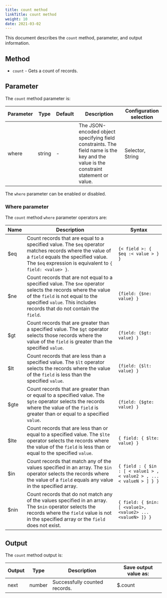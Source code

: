 ```yaml
---
title: count method
linkTitle: count method
weight: 10
date: 2021-03-02
---
```


This document describes the `count` method, parameter, and output information.

## Method

* `count` - Gets a count of records.

## Parameter

The `count` method parameter is:

| Parameter | Type | Default | Description | Configuration selection |
| --- | --- | --- | --- | --- |
| where | string | \- | The JSON-encoded object specifying field constraints. The field name is the key and the value is the constraint statement or value. | Selector, String |

The `where` parameter can be enabled or disabled.

### Where parameter

The `count` method `where` parameter operators are:

| Name | Description | Syntax |
| --- | --- | --- |
| $eq | Count records that are equal to a specified value. The `$eq` operator matches records where the value of a `field` equals the specified value. The `$eq` expression is equivalent to `{ field: <value> }`. | `{< field >: { $eq :< value > } }` |
| $ne | Count records that are not equal to a specified value. The `$ne` operator selects the records where the value of the `field` is not equal to the specified `value`. This includes records that do not contain the `field`. | `{field: {$ne: value} }` |
| $gt | Count records that are greater than a specified value. The `$gt` operator selects those records where the value of the `field` is greater than the specified `value`. | `{field: {$gt: value} }` |
| $lt | Count records that are less than a specified value. The `$lt` operator selects the records where the value of the `field` is less than the specified `value`. | `{field: {$lt: value} }` |
| $gte | Count records that are greater than or equal to a specified value. The `$gte` operator selects the records where the value of the `field` is greater than or equal to a specified `value`. | `{field: {$gte: value} }` |
| $lte | Count records that are less than or equal to a specified value. The `$lte` operator selects the records where the value of the `field` is less than or equal to the specified `value`. | `{ field: { $lte: value} }` |
| $in | Count records that match any of the values specified in an array. The `$in` operator selects the records where the value of a `field` equals any value in the specified array. | `{ field : { $in : [ < value1 > ,< value2 > , ...< valueN > ] } }` |
| $nin | Count records that do not match any of the values specified in an array. The `$nin` operator selects the records where the `field` value is not in the specified array or the `field` does not exist. | `{ field: { $nin: [ <value1>, <value2> ... <valueN> ]} }` |

## Output

The `count` method output is:

| Output | Type | Description | Save output value as: |
| --- | --- | --- | --- |
| next | number | Successfully counted records. | $.count |
